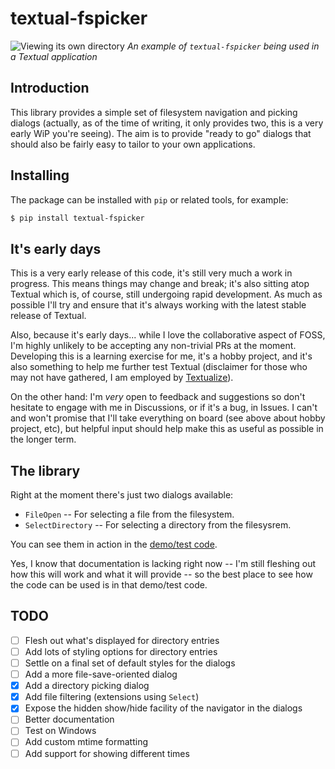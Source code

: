 # textual-fspicker

![Viewing its own directory](https://raw.githubusercontent.com/davep/textual-fspicker/main/img/textual-fspicker.png)
*An example of `textual-fspicker` being used in a Textual application*

## Introduction

This library provides a simple set of filesystem navigation and picking
dialogs (actually, as of the time of writing, it only provides two, this is
a very early WiP you're seeing). The aim is to provide "ready to go" dialogs
that should also be fairly easy to tailor to your own applications.

## Installing

The package can be installed with `pip` or related tools, for example:

```sh
$ pip install textual-fspicker
```

## It's early days

This is a very early release of this code, it's still very much a work in
progress. This means things may change and break; it's also sitting atop
Textual which is, of course, still undergoing rapid development. As much as
possible I'll try and ensure that it's always working with the latest stable
release of Textual.

Also, because it's early days... while I love the collaborative aspect of
FOSS, I'm highly unlikely to be accepting any non-trivial PRs at the moment.
Developing this is a learning exercise for me, it's a hobby project, and
it's also something to help me further test Textual (disclaimer for those
who may not have gathered, I am employed by
[Textualize](https://www.textualize.io/)).

On the other hand: I'm *very* open to feedback and suggestions so don't
hesitate to engage with me in Discussions, or if it's a bug, in Issues. I
can't and won't promise that I'll take everything on board (see above about
hobby project, etc), but helpful input should help make this as useful as
possible in the longer term.

## The library

Right at the moment there's just two dialogs available:

- `FileOpen` -- For selecting a file from the filesystem.
- `SelectDirectory` -- For selecting a directory from the filesysrem.

You can see them in action in the [demo/test
code](https://github.com/davep/textual-fspicker/blob/main/textual_fspicker/__main__.py).

Yes, I know that documentation is lacking right now -- I'm still fleshing
out how this will work and what it will provide -- so the best place to see
how the code can be used is in that demo/test code.

## TODO

- [ ] Flesh out what's displayed for directory entries
- [ ] Add lots of styling options for directory entries
- [ ] Settle on a final set of default styles for the dialogs
- [ ] Add a more file-save-oriented dialog
- [X] Add a directory picking dialog
- [X] Add file filtering (extensions using `Select`)
- [X] Expose the hidden show/hide facility of the navigator in the dialogs
- [ ] Better documentation
- [ ] Test on Windows
- [ ] Add custom mtime formatting
- [ ] Add support for showing different times

[//]: # (README.md ends here)
